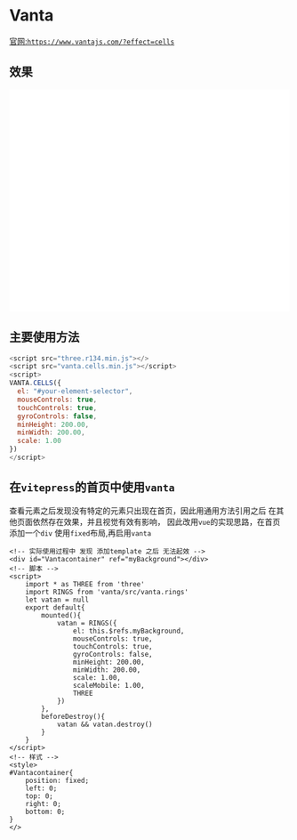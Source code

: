# Vanta

[官网:`https://www.vantajs.com/?effect=cells`](https://www.vantajs.com/?effect=cells)

## 效果

<div id="demo" ref="demo"></div>

<script>
    import * as THREE from 'three'
    import RINGS from 'vanta/src/vanta.rings'
    let vatan = null
    export default{
        mounted(){
            vatan = RINGS({
                el: this.$refs.demo,
                mouseControls: true,
                touchControls: true,
                gyroControls: false,
                minHeight: 200.00,
                minWidth: 200.00,
                scale: 1.00,
                scaleMobile: 1.00,
                THREE
            })
        },
        beforeDestroy(){
            vatan && vatan.destroy()
        }
    }
</script>

<style>
    #demo{
        width:100%;
        height:400px;
        background: white;
    }
</style>

## 主要使用方法

```javascript
<script src="three.r134.min.js"></>
<script src="vanta.cells.min.js"></script>
<script>
VANTA.CELLS({
  el: "#your-element-selector",
  mouseControls: true,
  touchControls: true,
  gyroControls: false,
  minHeight: 200.00,
  minWidth: 200.00,
  scale: 1.00
})
</script>
```

## 在`vitepress`的首页中使用`vanta`

查看元素之后发现没有特定的元素只出现在首页，因此用通用方法引用之后 在其他页面依然存在效果，并且视觉有效有影响，
因此改用`vue`的实现思路，在首页 添加一个`div` 使用`fixed`布局,再启用`vanta`

``` vue
<!-- 实际使用过程中 发现 添加template 之后 无法起效 -->
<div id="Vantacontainer" ref="myBackground"></div>
<!-- 脚本 -->
<script>
    import * as THREE from 'three'
    import RINGS from 'vanta/src/vanta.rings'
    let vatan = null
    export default{
        mounted(){
            vatan = RINGS({
                el: this.$refs.myBackground,
                mouseControls: true,
                touchControls: true,
                gyroControls: false,
                minHeight: 200.00,
                minWidth: 200.00,
                scale: 1.00,
                scaleMobile: 1.00,
                THREE
            })
        },
        beforeDestroy(){
            vatan && vatan.destroy()
        }
    }
</script>
<!-- 样式 -->
<style>
#Vantacontainer{
    position: fixed;
    left: 0;
    top: 0;
    right: 0;
    bottom: 0;
}
</>
```
